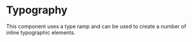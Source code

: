 # Typography

This component uses a type ramp and can be used to create a number of inline typographic elements.
